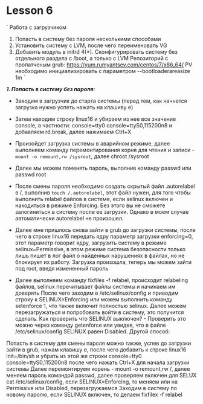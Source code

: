 # Lesson 6

`
Работа с загрузчиком
1. Попасть в систему без пароля несколькими способами
2. Установить систему с LVM, после чего переименовать VG
3. Добавить модуль в initrd
4(*). Сконфигурировать систему без отдельного раздела с /boot, а только с LVM
Репозиторий с пропатченым grub: https://yum.rumyantsev.com/centos/7/x86_64/
PV необходимо инициализировать с параметром --bootloaderareasize 1m
`

***1. Попасть в систему без пароля:***

- Заходим в загрузчик до старта системы (перед тем, как начнется загрузка нужно успеть нажать на клашиву e)

- Затем находим строку linux16 и убираем из нее все значение console, а частности: console=tty0 console=ttyS0,115200n8 и добавляем rd.break, далее нажимаем Ctrl+X

- Произойдет загрузка системы в аварийном режиме, далее выполняем команду перемонтирования корня для чтения и записи - `mount -o remount,rw /sysroot`, далее chroot /sysroot

- Далее мы можем поменять пароль, выполнив команду passwd или passwd root

- После смены пароля необходимо создать скрытый файл .autorelabel в /, выполнив `touch /.autorelabel`, этот файл нужен, для того чтобы выполнить relabel файлов в системе, если selinux включен и находиться в режиме Enforcing. 
Без этого вы не сможете залогиниться в систему после ее загрузки. Однако в моем случае автоматически autorelabel не произошел.

- Далее мне пришлось снова зайти в grub до загрузки системы, после чего в строке linux16 передать ядру параметр загрузки enforcing=0, этот параметр говорит ядру, загрузить систему в режиме selinux=Permissive, в этом режиме система безопасности только лишь пишет в лог файл о найденных нарушениях в файлах, но не блокирует их работу.
Загрузка произошла, теперь мы можем зайти под root, введя измененный пароль

- Далее выполняем команду fixfiles -f relabel, происходит relabeling файлов, selinux перечитывает файлы системы и начинаем им доверять
После чего заходим в /etc/selinux/config и приводим строку к SELINUX=Enforcing или можем выполнить команду setenforce 1, что также включит полностью selinux.
Далее можем перезагружаться и попробовать войти в систему, это получится сделать. Как проверить что SELINUX выключен? - Проверить это можно через команду getenforce или увидев, что в файле /etc/selinux/config SELINUX равен Disabled.
Другой способ:

Попасть в систему для смены пароля можно также, успев до загрузки зайти в grub, нажам клавишу e, после чего добавить к строке linux16 init=/bin/sh и убрать из этой же строки console=tty0 console=ttyS0,115200n8 после чего нажать Ctrl+X для начала загрузки системы
Далее перемонтируем корень - mount -o remount,rw /, далее меняем пароль командой passwd, далее проверяем включен для SELUX cat /etc/selinux/config, если SELINUX=Enforcing, то меняем или на Permissive или Disabled, перезагружаемся
Заходим в систему по новому паролю, если SELINUX включен, то делаем fixfilex -f relabel